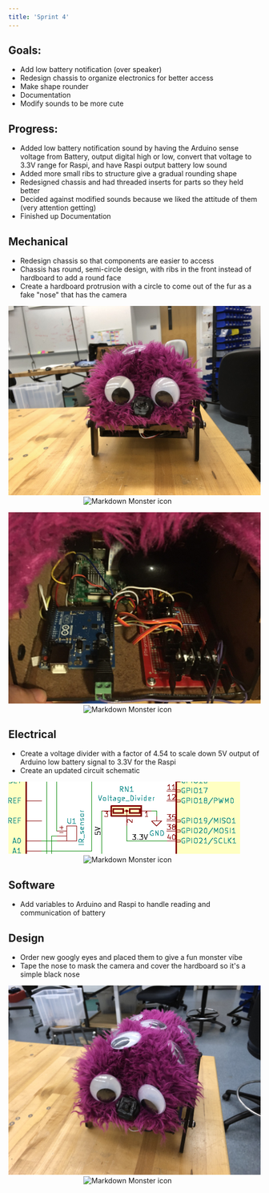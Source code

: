 ```yaml
---
title: 'Sprint 4'
---
```

## Goals:

- Add low battery notification (over speaker)
- Redesign chassis to organize electronics for better access
- Make shape rounder
- Documentation
- Modify sounds to be more cute

## Progress:

- Added low battery notification sound by having the Arduino sense voltage from Battery, output digital high or low, convert that voltage to 3.3V range for Raspi, and have Raspi output battery low sound
- Added more small ribs to structure give a gradual rounding shape
- Redesigned chassis and had threaded inserts for parts so they held better
- Decided against modified sounds because we liked the attitude of them (very attention getting)
- Finished up Documentation
<!--more-->
## Mechanical

- Redesign chassis so that components are easier to access
- Chassis has round, semi-circle design, with ribs in the front instead of hardboard to add a round face
- Create a hardboard protrusion with a circle to come out of the fur as a fake "nose" that has the camera


![asdf](IMG_3527.jpg)
<img src="/IMG_3527.jpg"
     alt="Markdown Monster icon"
     style="float: center; margin-right: 150px; margin-left: 150px; width:500px;" />

![asdf](electronic_pic.jpg)
<img src="/electronic_pic.jpg"
     alt="Markdown Monster icon"
     style="float: center; margin-right: 150px; margin-left: 150px; width:500px;" />

## Electrical

- Create a voltage divider with a factor of 4.54 to scale down 5V output of Arduino low battery signal to 3.3V for the Raspi
- Create an updated circuit schematic

![asdf](voltage_divider.png)
<img src="/voltage_divider.png"
     alt="Markdown Monster icon"
     style="float: center; margin-right: 150px; margin-left: 150px; width:500px;" />

## Software

- Add variables to Arduino and Raspi to handle reading and communication of battery

## Design

- Order new googly eyes and placed them to give a fun monster vibe
- Tape the nose to mask the camera and cover the hardboard so it's a simple black nose

![asdf](IMG_3530.jpg)
<img src="/IMG_3530.jpg"
     alt="Markdown Monster icon"
     style="float: center; margin-right: 150px; margin-left: 150px; width:500px;" />